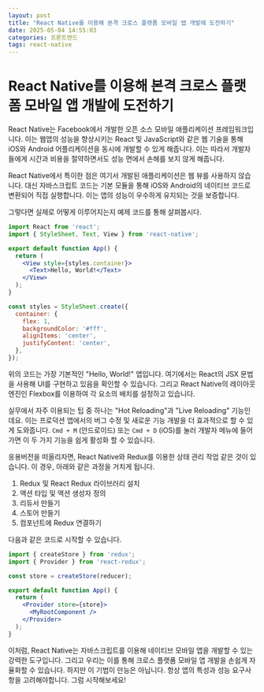 ```yaml
---
layout: post
title: "React Native를 이용해 본격 크로스 플랫폼 모바일 앱 개발에 도전하기"
date: 2025-05-04 14:55:03
categories: 프론트엔드
tags: react-native
---
```


# React Native를 이용해 본격 크로스 플랫폼 모바일 앱 개발에 도전하기

React Native는 Facebook에서 개발한 오픈 소스 모바일 애플리케이션 프레임워크입니다. 이는 웹앱의 성능을 향상시키는 React 및 JavaScript와 같은 웹 기술을 통해 iOS와 Android 어플리케이션을 동시에 개발할 수 있게 해줍니다. 이는 따라서 개발자들에게 시간과 비용을 절약하면서도 성능 면에서 손해를 보지 않게 해줍니다.

React Native에서 특이한 점은 여기서 개발된 애플리케이션은 웹 뷰를 사용하지 않습니다. 대신 자바스크립트 코드는 기본 모듈을 통해 iOS와 Android의 네이티브 코드로 변환되어 직접 실행합니다. 이는 앱의 성능이 우수하게 유지되는 것을 보증합니다. 

그렇다면 실제로 어떻게 이루어지는지 예제 코드를 통해 살펴봅시다.

```jsx
import React from 'react';
import { StyleSheet, Text, View } from 'react-native';

export default function App() {
  return (
    <View style={styles.container}>
      <Text>Hello, World!</Text>
    </View>
  );
}

const styles = StyleSheet.create({
  container: {
    flex: 1,
    backgroundColor: '#fff',
    alignItems: 'center',
    justifyContent: 'center',
  },
});
```

위의 코드는 가장 기본적인 "Hello, World!" 앱입니다. 여기에서는 React의 JSX 문법을 사용해 UI를 구현하고 있음을 확인할 수 있습니다. 그리고 React Native의 레이아웃 엔진인 Flexbox를 이용하여 각 요소의 배치를 설정하고 있습니다.

실무에서 자주 이용되는 팁 중 하나는 "Hot Reloading"과 "Live Reloading" 기능인데요. 이는 프로덕션 앱에서의 버그 수정 및 새로운 기능 개발을 더 효과적으로 할 수 있게 도와줍니다. `Cmd + M` (안드로이드) 또는 `Cmd + D` (iOS)를 눌러 개발자 메뉴에 들어가면 이 두 가지 기능을 쉽게 활성화 할 수 있습니다. 

응용버전을 떠올리자면, React Native와 Redux를 이용한 상태 관리 작업 같은 것이 있습니다. 이 경우, 아래와 같은 과정을 거치게 됩니다.

1. Redux 및 React Redux 라이브러리 설치
2. 액션 타입 및 액션 생성자 정의
3. 리듀서 만들기
4. 스토어 만들기
5. 컴포넌트에 Redux 연결하기

다음과 같은 코드로 시작할 수 있습니다.

```jsx
import { createStore } from 'redux';
import { Provider } from 'react-redux';

const store = createStore(reducer);

export default function App() {
  return (
    <Provider store={store}>
      <MyRootComponent />
    </Provider>
  );
}
```
이처럼, React Native는 자바스크립트를 이용해 네이티브 모바일 앱을 개발할 수 있는 강력한 도구입니다. 그리고 우리는 이를 통해 크로스 플랫폼 모바일 앱 개발을 손쉽게 자율화할 수 있습니다. 하지만 이 기법이 만능은 아닙니다. 항상 앱의 특성과 성능 요구사항을 고려해야합니다. 그럼 시작해보세요!

